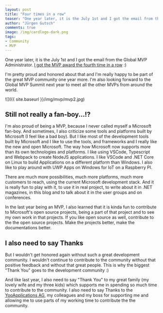 ```yaml
---
layout: post
title: "Four times in a row"
teaser: "One year later, it is the July 1st and I got the email from the Global MVP Administrator. I got the MVP award the fourth time in a row :) I'm pretty proud and honored about that and I'm happy to be part of the great MVP community one more year. I'm also looking forward to the Global MVP Summit next year to meet all the other MVPs from around the world."
author: "Jürgen Gutsch"
comments: true
image: /img/cardlogo-dark.png
tags: 
- Community
- MVP
---
```


One year later, it is the July 1st and I got the email from the Global MVP Administrator. [I got the MVP award the fourth time in a row](https://mvp.microsoft.com/en-us/PublicProfile/5001508) :)

I'm pretty proud and honored about that and I'm really happy to be part of the great MVP community one year more. I'm also looking forward to the Global MVP Summit next year to meet all the other MVPs from around the world.

![]({{ site.baseurl }}/img/mvp/mvp2.jpg)

## Still not really a fan-boy...!?

I'm also proud of being a MVP, because I never called myself a Microsoft fan-boy. And sometimes, I also criticize some tools and platforms built by Microsoft (I feel like a bad boy). But I like most of the development tools built by Microsoft and I like to use the tools, and frameworks and I really like the new and open Microsoft. The way how Microsoft now supports more than its own technologies and platforms. I like using VSCode, Typescript and Webpack to create NodeJS applications. I like VSCode and .NET Core on Linux to build Applications on a different platform than Windows. I also like to play around with UWP Apps on Windows for IoT on a Raspberry PI.

There are much more possibilities, much more platforms, much more customers to reach, using the current Microsoft development stack. And it is really fun to play with it, to use it in real project, to write about it in .NET magazines, in this blog and to talk about it in the user groups and on conferences.

In the last year being an MVP, I also learned that it is kinda fun to contribute to Microsoft's open source projects, being a part of that project and to see my own work in that projects. If you like open source as well, contribute to the the open source projects. Make the projects better, make the documentations better. 

## I also need to say Thanks

But I wouldn't get honored again without such a great development community. I wouldn't continue to contribute to the community without that positive feedback and without that great people. This is why the biggest "Thank You" goes to the development community :)

And like last year, I also need to say "Thank You" to my great family (my lovely wife and my three kids) which supports me in spending so much time to contribute to the community. I also need to say Thanks to the [YooApplications AG](http://yooapps.com), my colleagues and my boss for supporting me and allowing me to use parts of my working time to contribute the the community. 
